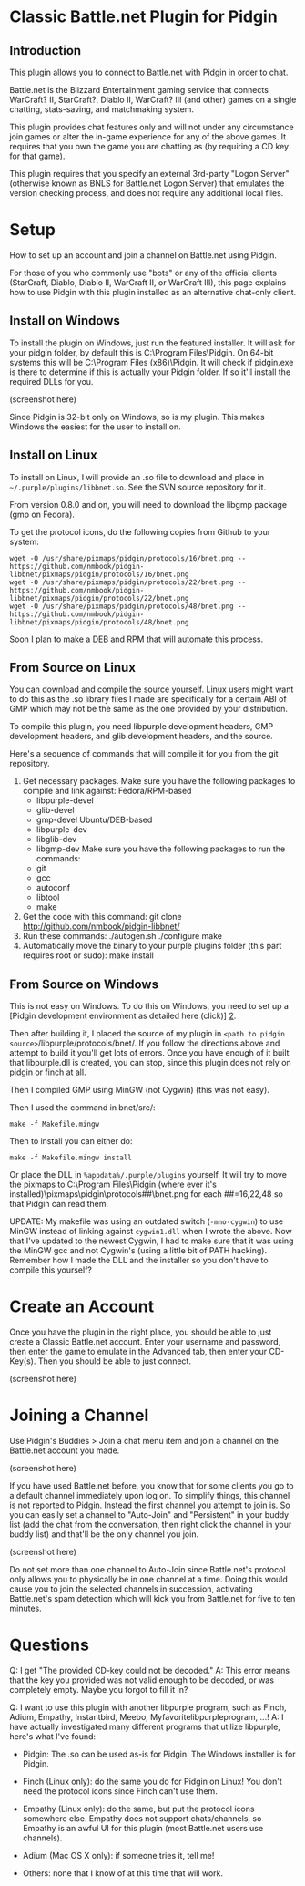 # Classic Battle.net Plugin for Pidgin

Introduction
------------

This plugin allows you to connect to Battle.net with Pidgin in order to chat.

Battle.net is the Blizzard Entertainment gaming service that connects WarCraft? II, StarCraft?, Diablo II, WarCraft? III (and other) games on a single chatting, stats-saving, and matchmaking system.

This plugin provides chat features only and will not under any circumstance join games or alter the in-game experience for any of the above games. It requires that you own the game you are chatting as (by requiring a CD key for that game).

This plugin requires that you specify an external 3rd-party "Logon Server" (otherwise known as BNLS for Battle.net Logon Server) that emulates the version checking process, and does not require any additional local files.

Setup
=====

How to set up an account and join a channel on Battle.net using Pidgin.

For those of you who commonly use "bots" or any of the official clients (StarCraft, Diablo, Diablo II, WarCraft II, or WarCraft III), this page explains how to use Pidgin with this plugin installed as an alternative chat-only client.

Install on Windows
------------------

To install the plugin on Windows, just run the featured installer. It will ask for your pidgin folder, by default this is C:\Program Files\Pidgin. On 64-bit systems this will be C:\Program Files (x86)\Pidgin. It will check if pidgin.exe is there to determine if this is actually your Pidgin folder. If so it'll install the required DLLs for you.

(screenshot here)

Since Pidgin is 32-bit only on Windows, so is my plugin. This makes Windows the easiest for the user to install on.

Install on Linux
----------------

To install on Linux, I will provide an .so file to download and place in  `~/.purple/plugins/libbnet.so`. See the SVN source repository for it.

From version 0.8.0 and on, you will need to download the libgmp package (gmp on Fedora).

To get the protocol icons, do the following copies from Github to your system:

```
wget -O /usr/share/pixmaps/pidgin/protocols/16/bnet.png -- https://github.com/nmbook/pidgin-libbnet/pixmaps/pidgin/protocols/16/bnet.png
wget -O /usr/share/pixmaps/pidgin/protocols/22/bnet.png -- https://github.com/nmbook/pidgin-libbnet/pixmaps/pidgin/protocols/22/bnet.png
wget -O /usr/share/pixmaps/pidgin/protocols/48/bnet.png -- https://github.com/nmbook/pidgin-libbnet/pixmaps/pidgin/protocols/48/bnet.png
```

Soon I plan to make a DEB and RPM that will automate this process.

From Source on Linux
--------------------

You can download and compile the source yourself. Linux users might want to do this as the .so library files I made are specifically for a certain ABI of GMP which may not be the same as the one provided by your distribution.

To compile this plugin, you need libpurple development headers, GMP development headers, and glib development headers, and the source.

Here's a sequence of commands that will compile it for you from the git repository.

1. Get necessary packages.
    Make sure you have the following packages to compile and link against:
    Fedora/RPM-based
    * libpurple-devel
    * glib-devel
    * gmp-devel
    Ubuntu/DEB-based
    * libpurple-dev
    * libglib-dev
    * libgmp-dev
    Make sure you have the following packages to run the commands:
    * git
    * gcc
    * autoconf
    * libtool
    * make
2. Get the code with this command:
      git clone http://github.com/nmbook/pidgin-libbnet/
3. Run these commands:
      ./autogen.sh
      ./configure
      make
4. Automatically move the binary to your purple plugins folder (this part requires root or sudo):
      make install


From Source on Windows
----------------------

This is not easy on Windows. To do this on Windows, you need to set up a [Pidgin development environment as detailed here (click)] [2]. 

Then after building it, I placed the source of my plugin in `<path to pidgin source>`/libpurple/protocols/bnet/. If you follow the directions above and attempt to build it you'll get lots of errors. Once you have enough of it built that libpurple.dll is created, you can stop, since this plugin does not rely on pidgin or finch at all.

Then I compiled GMP using MinGW (not Cygwin) (this was not easy).

Then I used the command in bnet/src/:

    make -f Makefile.mingw

Then to install you can either do:

    make -f Makefile.mingw install

Or place the DLL in `%appdata%/.purple/plugins` yourself.
It will try to move the pixmaps to C:\Program Files\Pidgin (where ever it's installed)\pixmaps\pidgin\protocols\##\bnet.png for each ##=16,22,48 so that Pidgin can read them.

UPDATE: My makefile was using an outdated switch (`-mno-cygwin`) to use MinGW instead of linking against `cygwin1.dll` when I wrote the above. Now that I've updated to the newest Cygwin, I had to make sure that it was using the MinGW gcc and not Cygwin's (using a little bit of PATH hacking). Remember how I made the DLL and the installer so you don't have to compile this yourself?

Create an Account
=================

Once you have the plugin in the right place, you should be able to just create a Classic Battle.net account. Enter your username and password, then enter the game to emulate in the Advanced tab, then enter your CD-Key(s). Then you should be able to just connect.

(screenshot here)

Joining a Channel
=================

Use Pidgin's Buddies > Join a chat menu item and join a channel on the  Battle.net account you made.

(screenshot here)

If you have used Battle.net before, you know that for some clients you go to a default channel immediately upon log on. To simplify things, this channel is not reported to Pidgin. Instead the first channel you attempt to join is. So you can easily set a channel to "Auto-Join" and "Persistent" in your buddy list (add the chat from the conversation, then right click the channel in your buddy list) and that'll be the only channel you join.

(screenshot here)

Do not set more than one channel to Auto-Join since Battle.net's protocol only allows you to physically be in one channel at a time. Doing this would cause you to join the selected channels in succession, activating Battle.net's spam detection which will kick you from Battle.net for five to ten minutes.

Questions
=========

Q: I get "The provided CD-key could not be decoded."
A: This error means that the key you provided was not valid enough to be decoded, or was completely empty. Maybe you forgot to fill it in?

Q: I want to use this plugin with another libpurple program, such as Finch, Adium, Empathy, Instantbird, Meebo, Myfavoritelibpurpleprogram, ...!
A: I have actually investigated many different programs that utilize libpurple, here's what I've found:

* Pidgin: The .so can be used as-is for Pidgin. The Windows installer is for Pidgin.
* Finch (Linux only): do the same you do for Pidgin on Linux! You don't need the protocol icons since Finch can't use them.
* Empathy (Linux only): do the same, but put the protocol icons somewhere else. Empathy does not support chats/channels, so Empathy is an awful UI for this plugin (most Battle.net users use channels).
* Adium (Mac OS X only): if someone tries it, tell me!
* Others: none that I know of at this time that will work.

    [1]: https://github.com/nmbook/pidgin-libbnet/blob/master/COMPILE.md "Compiling from Source"
    [2]: http://developer.pidgin.im/wiki/BuildingWinPidgin               "Pidgin Development Environment on Windows"

